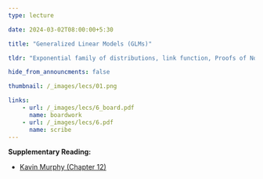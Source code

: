 ```yaml
---
type: lecture

date: 2024-03-02T08:00:00+5:30

title: "Generalized Linear Models (GLMs)"

tldr: "Exponential family of distributions, link function, Proofs of Normal/Poisson/Binomial distributions in GLMs"

hide_from_announcments: false

thumbnail: /_images/lecs/01.png

links: 
    - url: /_images/lecs/6_board.pdf
      name: boardwork
    - url: /_images/lecs/6.pdf
      name: scribe
---
```

**Supplementary Reading:**
- [Kavin Murphy (Chapter 12)](https://probml.github.io/pml-book/book1.html)
